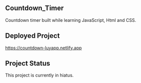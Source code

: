 ## Countdown_Timer

Countdown timer built while learning JavaScript, Html and CSS.

## Deployed Project

https://countdown-luyapp.netlify.app

## Project Status
This project is currently in hiatus.
